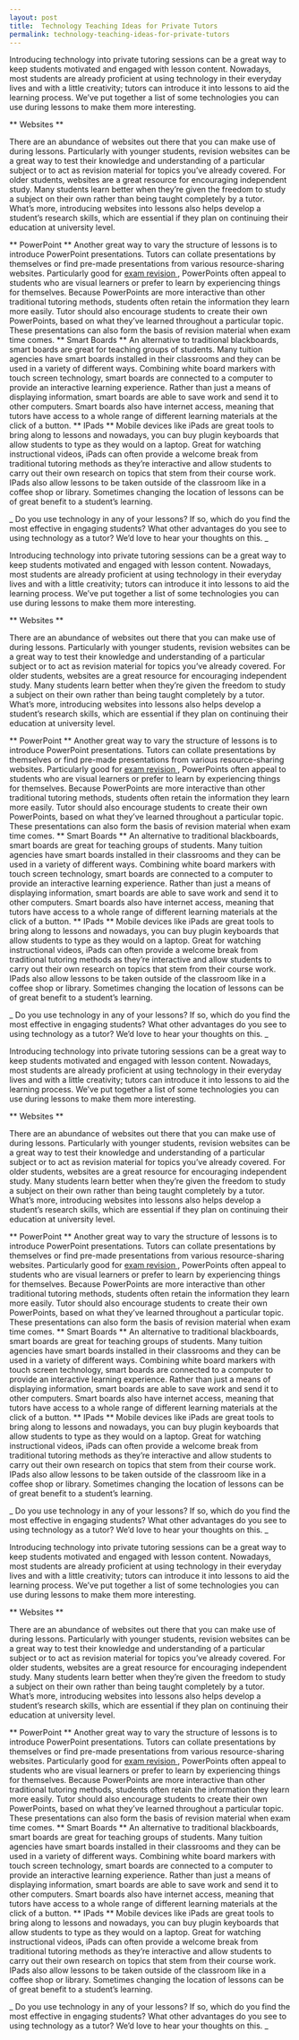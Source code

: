 ```yaml
---
layout: post
title:  Technology Teaching Ideas for Private Tutors
permalink: technology-teaching-ideas-for-private-tutors
---
```

Introducing technology into private tutoring sessions can be a great way to
keep students motivated and engaged with lesson content. Nowadays, most
students are already proficient at using technology in their everyday lives
and with a little creativity; tutors can introduce it into lessons to aid the
learning process. We’ve put together a list of some technologies you can use
during lessons to make them more interesting.

** Websites **

There are an abundance of websites out there that you can make use of during
lessons. Particularly with younger students, revision websites can be a great
way to test their knowledge and understanding of a particular subject or to
act as revision material for topics you’ve already covered. For older
students, websites are a great resource for encouraging independent study.
Many students learn better when they’re given the freedom to study a subject
on their own rather than being taught completely by a tutor. What’s more,
introducing websites into lessons also helps develop a student’s research
skills, which are essential if they plan on continuing their education at
university level.

** PowerPoint ** Another great way to vary the structure of lessons is to introduce PowerPoint presentations. Tutors can collate presentations by themselves or find pre-made presentations from various resource-sharing websites. Particularly good for [ exam revision ](http://www.brightyoungthings.co.uk/parents-blog/2014/5/7/how-to-help-your-child-prepare-for-exams) , PowerPoints often appeal to students who are visual learners or prefer to learn by experiencing things for themselves. Because PowerPoints are more interactive than other traditional tutoring methods, students often retain the information they learn more easily. Tutor should also encourage students to create their own PowerPoints, based on what they’ve learned throughout a particular topic. These presentations can also form the basis of revision material when exam time comes. ** Smart Boards ** An alternative to traditional blackboards, smart boards are great for teaching groups of students. Many tuition agencies have smart boards installed in their classrooms and they can be used in a variety of different ways. Combining white board markers with touch screen technology, smart boards are connected to a computer to provide an interactive learning experience. Rather than just a means of displaying information, smart boards are able to save work and send it to other computers. Smart boards also have internet access, meaning that tutors have access to a whole range of different learning materials at the click of a button. ** IPads ** Mobile devices like iPads are great tools to bring along to lessons and nowadays, you can buy plugin keyboards that allow students to type as they would on a laptop. Great for watching instructional videos, iPads can often provide a welcome break from traditional tutoring methods as they’re interactive and allow students to carry out their own research on topics that stem from their course work. IPads also allow lessons to be taken outside of the classroom like in a coffee shop or library. Sometimes changing the location of lessons can be of great benefit to a student’s learning. 

_ Do you use technology in any of your lessons? If so, which do you find the
most effective in engaging students? What other advantages do you see to using
technology as a tutor? We’d love to hear your thoughts on this. _

Introducing technology into private tutoring sessions can be a great way to
keep students motivated and engaged with lesson content. Nowadays, most
students are already proficient at using technology in their everyday lives
and with a little creativity; tutors can introduce it into lessons to aid the
learning process. We’ve put together a list of some technologies you can use
during lessons to make them more interesting.

** Websites **

There are an abundance of websites out there that you can make use of during
lessons. Particularly with younger students, revision websites can be a great
way to test their knowledge and understanding of a particular subject or to
act as revision material for topics you’ve already covered. For older
students, websites are a great resource for encouraging independent study.
Many students learn better when they’re given the freedom to study a subject
on their own rather than being taught completely by a tutor. What’s more,
introducing websites into lessons also helps develop a student’s research
skills, which are essential if they plan on continuing their education at
university level.

** PowerPoint ** Another great way to vary the structure of lessons is to introduce PowerPoint presentations. Tutors can collate presentations by themselves or find pre-made presentations from various resource-sharing websites. Particularly good for [ exam revision ](http://www.brightyoungthings.co.uk/parents-blog/2014/5/7/how-to-help-your-child-prepare-for-exams) , PowerPoints often appeal to students who are visual learners or prefer to learn by experiencing things for themselves. Because PowerPoints are more interactive than other traditional tutoring methods, students often retain the information they learn more easily. Tutor should also encourage students to create their own PowerPoints, based on what they’ve learned throughout a particular topic. These presentations can also form the basis of revision material when exam time comes. ** Smart Boards ** An alternative to traditional blackboards, smart boards are great for teaching groups of students. Many tuition agencies have smart boards installed in their classrooms and they can be used in a variety of different ways. Combining white board markers with touch screen technology, smart boards are connected to a computer to provide an interactive learning experience. Rather than just a means of displaying information, smart boards are able to save work and send it to other computers. Smart boards also have internet access, meaning that tutors have access to a whole range of different learning materials at the click of a button. ** IPads ** Mobile devices like iPads are great tools to bring along to lessons and nowadays, you can buy plugin keyboards that allow students to type as they would on a laptop. Great for watching instructional videos, iPads can often provide a welcome break from traditional tutoring methods as they’re interactive and allow students to carry out their own research on topics that stem from their course work. IPads also allow lessons to be taken outside of the classroom like in a coffee shop or library. Sometimes changing the location of lessons can be of great benefit to a student’s learning. 

_ Do you use technology in any of your lessons? If so, which do you find the
most effective in engaging students? What other advantages do you see to using
technology as a tutor? We’d love to hear your thoughts on this. _

Introducing technology into private tutoring sessions can be a great way to
keep students motivated and engaged with lesson content. Nowadays, most
students are already proficient at using technology in their everyday lives
and with a little creativity; tutors can introduce it into lessons to aid the
learning process. We’ve put together a list of some technologies you can use
during lessons to make them more interesting.

** Websites **

There are an abundance of websites out there that you can make use of during
lessons. Particularly with younger students, revision websites can be a great
way to test their knowledge and understanding of a particular subject or to
act as revision material for topics you’ve already covered. For older
students, websites are a great resource for encouraging independent study.
Many students learn better when they’re given the freedom to study a subject
on their own rather than being taught completely by a tutor. What’s more,
introducing websites into lessons also helps develop a student’s research
skills, which are essential if they plan on continuing their education at
university level.

** PowerPoint ** Another great way to vary the structure of lessons is to introduce PowerPoint presentations. Tutors can collate presentations by themselves or find pre-made presentations from various resource-sharing websites. Particularly good for [ exam revision ](http://www.brightyoungthings.co.uk/parents-blog/2014/5/7/how-to-help-your-child-prepare-for-exams) , PowerPoints often appeal to students who are visual learners or prefer to learn by experiencing things for themselves. Because PowerPoints are more interactive than other traditional tutoring methods, students often retain the information they learn more easily. Tutor should also encourage students to create their own PowerPoints, based on what they’ve learned throughout a particular topic. These presentations can also form the basis of revision material when exam time comes. ** Smart Boards ** An alternative to traditional blackboards, smart boards are great for teaching groups of students. Many tuition agencies have smart boards installed in their classrooms and they can be used in a variety of different ways. Combining white board markers with touch screen technology, smart boards are connected to a computer to provide an interactive learning experience. Rather than just a means of displaying information, smart boards are able to save work and send it to other computers. Smart boards also have internet access, meaning that tutors have access to a whole range of different learning materials at the click of a button. ** IPads ** Mobile devices like iPads are great tools to bring along to lessons and nowadays, you can buy plugin keyboards that allow students to type as they would on a laptop. Great for watching instructional videos, iPads can often provide a welcome break from traditional tutoring methods as they’re interactive and allow students to carry out their own research on topics that stem from their course work. IPads also allow lessons to be taken outside of the classroom like in a coffee shop or library. Sometimes changing the location of lessons can be of great benefit to a student’s learning. 

_ Do you use technology in any of your lessons? If so, which do you find the
most effective in engaging students? What other advantages do you see to using
technology as a tutor? We’d love to hear your thoughts on this. _

Introducing technology into private tutoring sessions can be a great way to
keep students motivated and engaged with lesson content. Nowadays, most
students are already proficient at using technology in their everyday lives
and with a little creativity; tutors can introduce it into lessons to aid the
learning process. We’ve put together a list of some technologies you can use
during lessons to make them more interesting.

** Websites **

There are an abundance of websites out there that you can make use of during
lessons. Particularly with younger students, revision websites can be a great
way to test their knowledge and understanding of a particular subject or to
act as revision material for topics you’ve already covered. For older
students, websites are a great resource for encouraging independent study.
Many students learn better when they’re given the freedom to study a subject
on their own rather than being taught completely by a tutor. What’s more,
introducing websites into lessons also helps develop a student’s research
skills, which are essential if they plan on continuing their education at
university level.

** PowerPoint ** Another great way to vary the structure of lessons is to introduce PowerPoint presentations. Tutors can collate presentations by themselves or find pre-made presentations from various resource-sharing websites. Particularly good for [ exam revision ](http://www.brightyoungthings.co.uk/parents-blog/2014/5/7/how-to-help-your-child-prepare-for-exams) , PowerPoints often appeal to students who are visual learners or prefer to learn by experiencing things for themselves. Because PowerPoints are more interactive than other traditional tutoring methods, students often retain the information they learn more easily. Tutor should also encourage students to create their own PowerPoints, based on what they’ve learned throughout a particular topic. These presentations can also form the basis of revision material when exam time comes. ** Smart Boards ** An alternative to traditional blackboards, smart boards are great for teaching groups of students. Many tuition agencies have smart boards installed in their classrooms and they can be used in a variety of different ways. Combining white board markers with touch screen technology, smart boards are connected to a computer to provide an interactive learning experience. Rather than just a means of displaying information, smart boards are able to save work and send it to other computers. Smart boards also have internet access, meaning that tutors have access to a whole range of different learning materials at the click of a button. ** IPads ** Mobile devices like iPads are great tools to bring along to lessons and nowadays, you can buy plugin keyboards that allow students to type as they would on a laptop. Great for watching instructional videos, iPads can often provide a welcome break from traditional tutoring methods as they’re interactive and allow students to carry out their own research on topics that stem from their course work. IPads also allow lessons to be taken outside of the classroom like in a coffee shop or library. Sometimes changing the location of lessons can be of great benefit to a student’s learning. 

_ Do you use technology in any of your lessons? If so, which do you find the
most effective in engaging students? What other advantages do you see to using
technology as a tutor? We’d love to hear your thoughts on this. _

